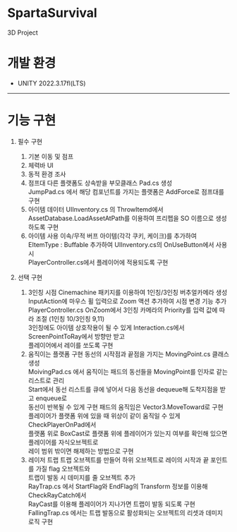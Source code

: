 # SpartaSurvival
 3D Project

 # 개발 환경
* UNITY 2022.3.17fl(LTS)
---
# 기능 구현
1. 필수 구현
   1. 기본 이동 및 점프
   2. 체력바 UI            
   3. 동적 환경 조사
   4. 점프대
      다른 플랫폼도 상속받을 부모클래스 Pad.cs 생성<br/>
      JumpPad.cs 에서 해당 컴포넌트를 가지는 플랫폼은 AddForce로 점프대를 구현<br/>
   6. 아이템 데이터
      UIInventory.cs 의 ThrowItemd에서 AssetDatabase.LoadAssetAtPath를 이용하여 프리펩을 SO 이름으로 생성하도록 구현<br/>
   7. 아이템 사용
      이속/무적 버프 아이템(각각 쿠키, 케이크)를 추가하여 <br/>
      EItemType : Buffable 추가하여 UIInventory.cs의 OnUseButton에서 사용 시 <br/>
      PlayerController.cs에서 플레이어에 적용되도록 구현 <br/>
      
2. 선택 구현 <br/>
   1. 3인칭 시점
      Cinemachine 패키지를 이용하여 1인칭/3인칭 버추얼카메라 생성<br/>
      InputAction에 마우스 휠 입력으로 Zoom 액션 추가하여 시점 변경 기능 추가<br/>
      PlayerController.cs OnZoom에서 3인칭 카메라의 Priority를 입력 값에 따라 조절 (1인칭 10/3인칭 9,11)<br/>
      3인칭에도 아이템 상호작용이 될 수 있게 Interaction.cs에서 ScreenPointToRay에서 방향만 받고<br/>
      플레이어에서 레이를 쏘도록 구현<br/>     
   3. 움직이는 플랫폼 구현
      동선의 시작점과 끝점을 가지는 MovingPoint.cs 클래스 생성 <br/>
      MoivingPad.cs 에서 움직이는 패드의 동선들을 MovingPoint를 인자로 같는 리스트로 관리<br/>
      Start에서 동선 리스트를 큐에 넣어서 다음 동선을 dequeue해 도착지점을 받고 enqueue로 <br/>
      동선이 반복될 수 있게 구현 패드의 움직임은 Vector3.MoveToward로 구현<br/>
      플레이어가 플랫폼 위에 있을 때 위상이 같이 움직일 수 있게 CheckPlayerOnPad에서  <br/>
      플랫폼 위로 BoxCast로 플랫폼 위에 플레이어가 있는지 여부를 확인해 있으면 플레이어를 자식오브젝트로<br/>
      레이 범위 밖이면 해제하는 방법으로 구현<br/>
   5. 레이저 트랩
      트랩 오브젝트를 만들어 하위 오브젝트로 레이의 시작과 끝 포인트를 가질 flag 오브젝트와<br/>
      트랩이 발동 시 데미지를 줄 오브젝트 추가<br/>
      RayTrap.cs 에서 StartFlag와 EndFlag의 Transform 정보를 이용해 CheckRayCatch에서<br/>
      RayCast를 이용해 플레이어가 지나가면 트랩이 발동 되도록 구현<br/>
      FallingTrap.cs 에서는 트랩 발동으로 활성화되는 오브젝트의 리셋과 데미지 로직 구현<br/>
